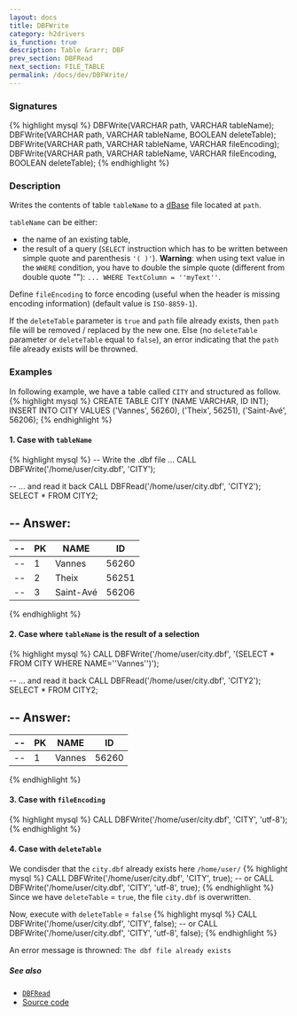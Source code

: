 ```yaml
---
layout: docs
title: DBFWrite
category: h2drivers
is_function: true
description: Table &rarr; DBF
prev_section: DBFRead
next_section: FILE_TABLE
permalink: /docs/dev/DBFWrite/
---
```


### Signatures

{% highlight mysql %}
DBFWrite(VARCHAR path, VARCHAR tableName);
DBFWrite(VARCHAR path, VARCHAR tableName, BOOLEAN deleteTable);
DBFWrite(VARCHAR path, VARCHAR tableName, VARCHAR fileEncoding);
DBFWrite(VARCHAR path, VARCHAR tableName, VARCHAR fileEncoding,
         BOOLEAN deleteTable);
{% endhighlight %}

### Description

Writes the contents of table `tableName` to a [dBase][wiki] file located at `path`.

`tableName` can be either:

* the name of an existing table,
* the result of a query (`SELECT` instruction which has to be written between simple quote and parenthesis `'( )'`). **Warning**: when using text value in the `WHERE` condition, you have to double the simple quote (different from double quote ""): `... WHERE TextColumn = ''myText''`.

Define `fileEncoding` to force encoding (useful when the header is missing encoding information) (default value is `ISO-8859-1`).

If the `deleteTable` parameter is `true` and `path` file already exists, then `path` file will be removed / replaced by the new one. Else (no `deleteTable` parameter or `deleteTable` equal to `false`), an error indicating that the `path` file already exists will be throwned.

### Examples


In following example, we have a table called `CITY` and structured as follow.
{% highlight mysql %}
CREATE TABLE CITY (NAME VARCHAR, ID INT);
INSERT INTO CITY VALUES ('Vannes', 56260),
                        ('Theix', 56251), 
                        ('Saint-Avé', 56206);
{% endhighlight %}

#### 1. Case with `tableName`

{% highlight mysql %}
-- Write the .dbf file ...
CALL DBFWrite('/home/user/city.dbf', 'CITY');

-- ... and read it back
CALL DBFRead('/home/user/city.dbf', 'CITY2');
SELECT * FROM CITY2;

-- Answer:
--
--| PK |   NAME    |  ID   |
--|----|-----------|-------|
--| 1  | Vannes    | 56260 |
--| 2  | Theix     | 56251 |
--| 3  | Saint-Avé | 56206 |
{% endhighlight %}

#### 2. Case where `tableName` is the result of a selection

{% highlight mysql %}
CALL DBFWrite('/home/user/city.dbf', 
              '(SELECT * FROM CITY WHERE NAME=''Vannes'')');

-- ... and read it back
CALL DBFRead('/home/user/city.dbf', 'CITY2');
SELECT * FROM CITY2;

-- Answer:
--
--| PK |   NAME    |  ID   |
--|----|-----------|-------|
--| 1  | Vannes    | 56260 |
{% endhighlight %}


#### 3. Case with `fileEncoding`

{% highlight mysql %}
CALL DBFWrite('/home/user/city.dbf', 'CITY', 'utf-8');
{% endhighlight %}

#### 4. Case with `deleteTable`
We condisder that the `city.dbf` already exists here `/home/user/`
{% highlight mysql %}
CALL DBFWrite('/home/user/city.dbf', 'CITY', true);
-- or
CALL DBFWrite('/home/user/city.dbf', 'CITY', 'utf-8', true);
{% endhighlight %}
Since we have `deleteTable` = `true`, the file `city.dbf` is overwritten.

Now, execute with `deleteTable` = `false`
{% highlight mysql %}
CALL DBFWrite('/home/user/city.dbf', 'CITY', false);
-- or
CALL DBFWrite('/home/user/city.dbf', 'CITY', 'utf-8', false);
{% endhighlight %}

An error message is throwned: `The dbf file already exists`


##### See also

* [`DBFRead`](../DBFRead)
* <a href="https://github.com/orbisgis/h2gis/blob/master/h2gis-functions/src/main/java/org/h2gis/functions/io/dbf/DBFWrite.java" target="_blank">Source code</a>

[wiki]: http://en.wikipedia.org/wiki/DBase
